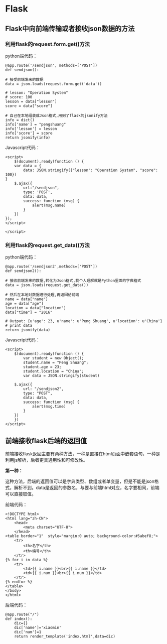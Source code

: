 # Flask

## **Flask中向前端传输或者接收json数据的方法**

### 利用flask的request.form.get()方法

python端代码：


    @app.route('/sendjson', methods=['POST'])
    def sendjson():

    # 接受前端发来的数据
    data = json.loads(request.form.get('data'))

    # lesson: "Operation System"
    # score: 100
    lesson = data["lesson"]
    score = data["score"]

    # 自己在本地组装成Json格式,用到了flask的jsonify方法
    info = dict()
    info['name'] = "pengshuang"
    info['lesson'] = lesson
    info['score'] = score
    return jsonify(info)

Javascript代码：

    <script>
        $(document).ready(function () {
        var data = {
            data: JSON.stringify({"lesson": "Operation System", "score": 100})
    }
        $.ajax({
            url:"/sendjson",
            type: 'POST',
            data: data,
            success: function (msg) {
                alert(msg.name)
            }
        })
    });
    </script>
        
    </script>
    
### 利用flask的request.get_data()方法

python端代码：

    @app.route('/sendjson2',methods=['POST'])
    def sendjson2():

    # 接收前端发来的数据,转化为Json格式,我个人理解就是Python里面的字典格式
    data = json.loads(request.get_data())

    # 然后在本地对数据进行处理,再返回给前端
    name = data["name"]
    age = data["age"]
    location = data["location"]
    data["time"] = "2016"

    # Output: {u'age': 23, u'name': u'Peng Shuang', u'location': u'China'}
    # print data
    return jsonify(data)

Javascript代码：

    <script>
        $(document).ready(function () {
            var student = new Object();
            student.name = "Peng Shuang";
            student.age = 23;
            student.location = "China";
            var data = JSON.stringify(student)

        $.ajax({
            url: "/sendjson2",
            type: "POST",
            data: data,
            success: function (msg) {
                alert(msg.time)
            }
        })
        })
    </script>
    


## **前端接收flask后端的返回值**

前端接收flask返回主要有两种方法，一种是直接在html页面中嵌套语句，一种是利用js解析，后者更具通用性和可修改性。  

**第一种：**    

这种方法，后端的返回值可以是字典类型、数组或者单变量，但是不能是json格式，解析不到。data是返回的参数名，与要与前端html对应，名字要相同，前端可以直接取值。  

前端代码：  

    <!DOCTYPE html>
    <html lang="zh-CN">
        <head>
            <meta charset="UTF-8">
        </head>
    <table border="1"  style="margin:0 auto; background-color:#5abef8;">
        <tr>
            <th>名字</th>
            <th>编号</th> 
        </tr>
    {% for i in data %}
        <tr>
            <td>{{ i.name }}<br>{{ i.name }}</td>
            <td>{{ i.num }}<br>{{ i.num }}</td>
        </tr>
    {% endfor %}
    </table>
    </body>
    </html>

后端代码：  

    @app.route("/")
    def index():
        dic={}
        dic['name']='xiaomin'
        dic['num']=1
        return render_template('index.html',data=dic)


